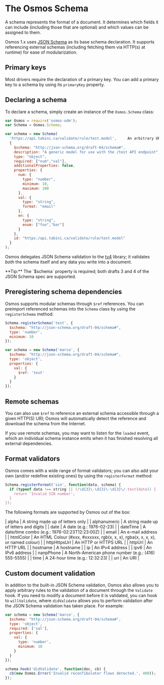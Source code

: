 # The Osmos Schema

A schema represents the format of a document. It determines which fields it can include (including those that are optional) and which values can be assigned to them.

Osmos 1.x uses [JSON Schema](http://json-schema.org) as its base schema declaration. It supports referencing external schemas (including fetching them via HTTP(s) at runtime) for ease of modularization.

## Primary keys

Most drivers require the declaration of a primary key. You can add a primary key to a schema by using its `primaryKey` property.

## Declaring a schema

To declare a schema, simply create an instance of the `Osmos.Schema` class:

```javascript
var Osmos = require('osmos-odm');
var Schema = Osmos.Schema;

var schema = new Schema(
  'https://api.tabini.ca/validate/rule/test.model',     An arbitrary URI to assign to the schema
  {
    $schema: "http://json-schema.org/draft-04/schema#",
    description: "A generic model for use with the /test API endpoint",
    type: "object",
    required: ["num","val"],
    additionalProperties: false,
    properties: {
      num: {
        type: "number",
        minimum: 10,
        maximum: 100
      },
      val: {
        type: "string",
        format: "email"
      },
      en: {
        type: "string",
        enum: ["foo","bar"]
      }
    },
    id: "https:/api.tabini.ca/validate/rule/test.model"
  }
);
```

Osmos delegates JSON Schema validation to the [tv4](https://github.com/geraintluff/tv4) library; it validates _both_ the schema itself and any data you write into a document.

<div class="alert tip">
  **Tip:** The `$schema` property is required; both drafts 3 and 4 of the JSON Schema spec are supported.
</div>

## Preregistering schema dependencies

Osmos supports modular schemas through `$ref` references. You can preimport referenced schemas into the `Schema` class by using the `registerSchema` method:

```javascript
Schema.registerSchema('test', {
  $schema: "http://json-schema.org/draft-04/schema#",
  type: 'number',
  minimum: 10
});

var schema = new Schema('marco', {
  $schema: "http://json-schema.org/draft-04/schema#",
  type: 'object',
  properties: {
    val: {
      $ref: 'test'
    }
  }
});
```

## Remote schemas

You can also use `$ref` to reference an external schema accessible through a given HTTP(S) URI; Osmos will automatically detect the reference and download the schema from the Internet.

If you use remote schemas, you may want to listen for the `loaded` event, which an individual schema instance emits when it has finished resolving all external dependencies.

## Format validators

Osmos comes with a wide range of format validators; you can also add your own (and/or redefine existing ones) by using the `registerFormat` method:

```javascript
Schema.registerFormat('sin', function(data, schema) {
  if (typeof data !== string || !/\d{3}\-\d{3}\-\d{3}\/.test(data)) {
    return 'Invalid SIN number';
  }
});
```

The following formats are supported by Osmos out of the box:

| alpha        | A string made up of letters only                                                |
| alphanumeric | A string made up of letters and digits                                          |
| date         | A date (e.g.: 1976-02-23)                                                       |
| dateTime     | A date/time combo (e.g.: 1976-02:23T12:23:00Z)                                  |
| email        | An e-mail address                                                               |
| htmlColor    | An HTML Colour (#xxx, #xxxxxx, rgb(x, x, x), rgba(x, x, x, x), or named colour) |
| httpHttpsUrl | An HTTP or HTTPS URL                                                            |
| httpUrl      | An HTTP URL                                                                     |
| hostname     | A hostname                                                                      |
| ip           | An IPv4 address                                                                 |
| ipv6         | An IPv6 address                                                                 |
| nanpPhone    | A North-American phone number (e.g.: (416) 555-5555)                            |
| time         | A 24-hour time (e.g.: 12:32:23)                                                 |
| uri          | An URI                                                                          |

## Custom document validation

In addition to the built-in JSON Schema validation, Osmos also allows you to apply arbitrary rules to the validation of a document through the `Validate` hook. If you need to modify a document before it is validated, you can hook to `willValidate`, where `didValidate` allows you to perform validation after the JSON Schema validation has taken place. For example:

```javascript
var schema = new Schema('marco', {
  $schema: "http://json-schema.org/draft-04/schema#",
  type: 'object',
  required: ['val'],
  properties: {
    val: {
      type: 'number',
      minimum: 10
    }
  }
});

schema.hook('didValidate', function(doc, cb) {
  cb(new Osmos.Error('Invalid reconfibulator flows detected.', 400));
});
```